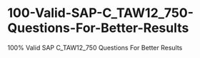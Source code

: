 # 100-Valid-SAP-C_TAW12_750-Questions-For-Better-Results
100% Valid SAP C_TAW12_750 Questions For Better Results
